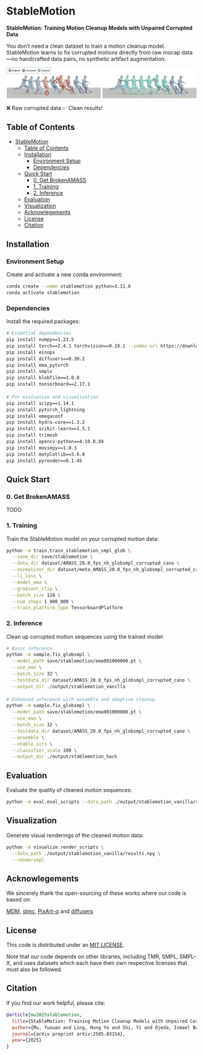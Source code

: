 # StableMotion

**StableMotion: Training Motion Cleanup Models with Unpaired Corrupted Data**

You don’t need a clean dataset to train a motion cleanup model. StableMotion learns to fix corrupted motions directly from raw mocap data—no handcrafted data pairs, no synthetic artifact augmentation.

![Teaser](assets/teaser.jpg)

❌ Raw corrupted data 
✅ Clean results!

## Table of Contents
- [StableMotion](#stablemotion)
  - [Table of Contents](#table-of-contents)
  - [Installation](#installation)
    - [Environment Setup](#environment-setup)
    - [Dependencies](#dependencies)
  - [Quick Start](#quick-start)
    - [0. Get BrokenAMASS](#0-get-brokenamass)
    - [1. Training](#1-training)
    - [2. Inference](#2-inference)
  - [Evaluation](#evaluation)
  - [Visualization](#visualization)
  - [Acknowlegements](#acknowlegements)
  - [License](#license)
  - [Citation](#citation)

## Installation

### Environment Setup
Create and activate a new conda environment:

```bash
conda create --name stablemotion python=3.11.8
conda activate stablemotion
```

### Dependencies
Install the required packages:

```bash
# Essential dependencies
pip install numpy==1.23.5
pip install torch==2.4.1 torchvision==0.19.1 --index-url https://download.pytorch.org/whl/cu124
pip install einops
pip install diffusers==0.30.2
pip install ema_pytorch
pip install smplx
pip install blobfile==3.0.0
pip install tensorboard==2.17.1

# For evaluation and visualization
pip install scipy==1.14.1
pip install pytorch_lightning
pip install omegaconf
pip install hydra-core==1.3.2
pip install scikit-learn==1.5.1
pip install trimesh
pip install opencv-python==4.10.0.84
pip install moviepy==1.0.3
pip install matplotlib==3.6.0
pip install pyrender==0.1.45
```

## Quick Start


### 0. Get BrokenAMASS
TODO

### 1. Training
Train the StableMotion model on your corrupted motion data:

```bash
python -m train.train_stablemotion_smpl_glob \
  --save_dir save/stablemotion \
  --data_dir dataset/AMASS_20.0_fps_nh_globsmpl_corrupted_cano \
  --normalizer_dir dataset/meta_AMASS_20.0_fps_nh_globsmpl_corrupted_cano \
  --l1_loss \
  --model_ema \
  --gradient_clip \
  --batch_size 128 \
  --num_steps 1_000_000 \
  --train_platform_type TensorboardPlatform
```

### 2. Inference
Clean up corrupted motion sequences using the trained model:

```bash
# Basic inference
python -m sample.fix_globsmpl \
  --model_path save/stablemotion/ema001000000.pt \
  --use_ema \
  --batch_size 32 \
  --testdata_dir dataset/AMASS_20.0_fps_nh_globsmpl_corrupted_cano \
  --output_dir ./output/stablemotion_vanilla

# Enhanced inference with ensemble and adaptive cleanup
python -m sample.fix_globsmpl \
  --model_path save/stablemotion/ema001000000.pt \
  --use_ema \
  --batch_size 32 \
  --testdata_dir dataset/AMASS_20.0_fps_nh_globsmpl_corrupted_cano \
  --ensemble \
  --enable_sits \
  --classifier_scale 100 \
  --output_dir ./output/stablemotion_hack
```

## Evaluation

Evaluate the quality of cleaned motion sequences:

```bash
python -m eval.eval_scripts --data_path ./output/stablemotion_vanilla/results.npy
```

## Visualization

Generate visual renderings of the cleaned motion data:

```bash
python -m visualize.render_scripts \
  --data_path ./output/stablemotion_vanilla/results.npy \
  --rendersmpl
```

<!-- ## Project Structure

```
StableMotion/
├── train/
│   └── train_stablemotion_smpl_glob.py
├── sample/
│   └── fix_globsmpl.py
├── eval/
│   └── eval_scripts.py
├── visualize/
│   └── render_scripts.py
├── dataset/
│   ├── AMASS_20.0_fps_nh_globsmpl_corrupted_cano/
│   └── meta_AMASS_20.0_fps_nh_globsmpl_corrupted_cano/
├── save/
└── output/
``` -->

## Acknowlegements

We sincerely thank the open-sourcing of these works where our code is based on: 

[MDM](https://github.com/GuyTevet/motion-diffusion-model/tree/main), [stmc](https://github.com/nv-tlabs/stmc.git), [PixArt-α](https://github.com/PixArt-alpha/PixArt-alpha) and [diffusers](https://github.com/huggingface/diffusers)

## License
This code is distributed under an [MIT LICENSE](LICENSE).

Note that our code depends on other libraries, including TMR, SMPL, SMPL-X, and uses datasets which each have their own respective licenses that must also be followed.

## Citation

If you find our work helpful, please cite:

```bibtex
@article{mu2025stablemotion,
  title={StableMotion: Training Motion Cleanup Models with Unpaired Corrupted Data},
  author={Mu, Yuxuan and Ling, Hung Yu and Shi, Yi and Ojeda, Ismael Baira and Xi, Pengcheng and Shu, Chang and Zinno, Fabio and Peng, Xue Bin},
  journal={arXiv preprint arXiv:2505.03154},
  year={2025}
}
```